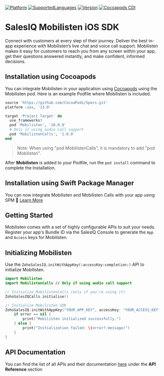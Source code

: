 [![Platform](https://img.shields.io/badge/platforms-iOS-orange.svg)](https://cocoapods.org/pods/Mobilisten)
[![SupportedLanguages](https://img.shields.io/badge/languages-Swift%20%7C%20%20ObjectiveC-green.svg)](https://www.zoho.com/salesiq/help/developer-section/ios-mobile-sdk-installation.html)
[![Version](https://img.shields.io/badge/version-10.0.0-blue.svg)](https://cocoapods.org/pods/Mobilisten)
[![Cocoapods CDI](https://github.com/zoho/SalesIQ-Mobilisten-iOS/workflows/Cocoapods%20CD/badge.svg)](https://github.com/zoho/SalesIQ-Mobilisten-iOS/actions?query=workflow%3A%22Cocoapods+CD%22)

# SalesIQ Mobilisten iOS SDK

Connect with customers at every step of their journey. Deliver the best in-app experience with Mobilisten’s live chat and voice call support. Mobilisten makes it easy for customers to reach you from any screen within your app, get their questions answered instantly, and make confident, informed decisions.  


## Installation using Cocoapods

You can integrate Mobilisten in your application using [Cocoapods](https://guides.cocoapods.org/using/getting-started.html) using the Mobilisten pod.
Here is an example Podfile where Mobilisten is included. 

```ruby
source 'https://github.com/CocoaPods/Specs.git'
platform :ios, '13.0'

target 'Project Target' do
  use_frameworks!
  pod 'Mobilisten', '10.0.0'
  # Only if using audio call support
  pod 'MobilistenCalls', '1.0.0'
end
```

> Note: When using "pod MobilistenCalls", it is mandatory to add "pod Mobilisten".  


After **Mobilisten** is added to your Podfile, run the `pod install` command to complete the Installation.

## Installation using Swift Package Manager

You can now integrate Mobilisten and Mobilisten Calls with your app using SPM 🎉  [Learn More](https://github.com/zoho/SalesIQ-Mobilisten-iOS-SP)


## Getting Started

Mobilisten comes with a set of highly configurable APIs to suit your needs. Register your app's Bundle ID via the SalesIQ Console to generate the `App` and `Access` keys for Mobilisten.

## Initializing Mobilisten
Use the `ZohoSalesIQ.initWithAppKey(:accessKey:completion:)` API to initialize Mobilisten.
```swift
import Mobilisten
import MobilistenCalls // Only if using audio call support

// Initialize MobilistenCalls (only if you're using it)
ZohoSalesIQCalls.initialise() 

// Initialize Mobilisten SDK
ZohoSalesIQ.initWithAppKey("YOUR_APP_KEY", accessKey: "YOUR_ACCESS_KEY") { error in
    if error == nil {
        print("Mobilisten initialized successfully.")
    } else {
        print("Initialization failed: \(error?.message)")
    }
}
```

## API Documentation
You can find the list of all APIs and their documentation [here](https://www.zoho.com/salesiq/help/developer-section/ios-sdk-event-delegate-v3.html) under the **API Reference** section

